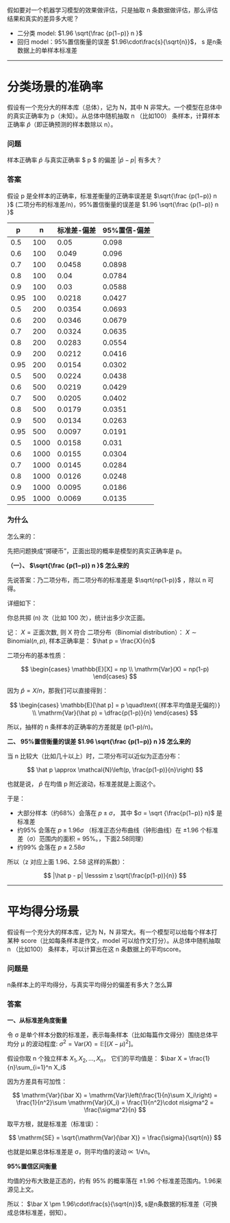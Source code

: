 假如要对一个机器学习模型的效果做评估，只是抽取 n 条数据做评估，那么评估结果和真实的差异多大呢？
- 二分类 model: $1.96 \sqrt{\frac {p(1−p)​​} n }$
- 回归 model：95%置信衡量的误差 $1.96\cdot\frac{s}{\sqrt{n}}$， s 是n条数据上的单样本标准差

----

# 分类场景的准确率

假设有一个充分大的样本库（总体），记为 N，其中 N 非常大。一个模型在总体中的真实正确率为 p（未知）。从总体中随机抽取 n （比如100） 条样本，计算样本正确率 $\hat{p}$（即正确预测的样本数除以 n）。

### 问题

样本正确率 $\hat{p}$ 与真实正确率 $ p $ 的偏差 $|\hat{p} - p|$ 有多大？

### 答案

假设 p 是全样本的正确率，标准差衡量的正确率误差是 $\sqrt{\frac {p(1−p)​​} n }$ (二项分布的标准差/n)，95%置信衡量的误差是 $1.96 \sqrt{\frac {p(1−p)​​} n }$

| p | n | 标准差-偏差 | 95%置信-偏差 |
| -- | -- | --- | --- |
| 0.5 | 100 | 0.05 | 0.098 |
| 0.6 | 100 | 0.049 | 0.096 |
| 0.7 | 100 | 0.0458 | 0.0898 |
| 0.8 | 100 | 0.04 | 0.0784 |
| 0.9 | 100 | 0.03 | 0.0588 |
| 0.95 | 100 | 0.0218 | 0.0427 |
| 0.5 | 200 | 0.0354 | 0.0693 |
| 0.6 | 200 | 0.0346 | 0.0679 |
| 0.7 | 200 | 0.0324 | 0.0635 |
| 0.8 | 200 | 0.0283 | 0.0554 |
| 0.9 | 200 | 0.0212 | 0.0416 |
| 0.95 | 200 | 0.0154 | 0.0302 |
| 0.5 | 500 | 0.0224 | 0.0438 |
| 0.6 | 500 | 0.0219 | 0.0429 |
| 0.7 | 500 | 0.0205 | 0.0402 |
| 0.8 | 500 | 0.0179 | 0.0351 |
| 0.9 | 500 | 0.0134 | 0.0263 |
| 0.95 | 500 | 0.0097 | 0.0191 |
| 0.5 | 1000 | 0.0158 | 0.031 |
| 0.6 | 1000 | 0.0155 | 0.0304 |
| 0.7 | 1000 | 0.0145 | 0.0284 |
| 0.8 | 1000 | 0.0126 | 0.0248 |
| 0.9 | 1000 | 0.0095 | 0.0186 |
| 0.95 | 1000 | 0.0069 | 0.0135 |

### 为什么

怎么来的：

先把问题换成“掷硬币”，正面出现的概率是模型的真实正确率是 p。

**（一）、 $\sqrt{\frac {p(1−p)​​} n }$ 怎么来的**

先说答案：乃二项分布，而二项分布的标准差是 $\sqrt{np(1-p)}$ ，除以 n 可得。

详细如下：

你总共掷 (n) 次（比如 100 次），统计出多少次正面。

记： $X = \text{正面次数}$, 则 X 符合 二项分布（Binomial distribution）： $X \sim \mathrm{Binomial}(n, p)$, 样本正确率是： $\hat p = \frac{X}{n}$

二项分布的基本性质：

$$
\begin{cases}
\mathbb{E}[X] = np \\
\mathrm{Var}(X) = np(1-p)
\end{cases}
$$

因为 $\hat p = X / n$，那我们可以直接得到：

$$
\begin{cases}
\mathbb{E}[\hat p] = p \quad\text{（样本平均值是无偏的）} \\
\mathrm{Var}(\hat p) = \dfrac{p(1-p)}{n}
\end{cases}
$$

所以，抽样的 n 条样本的正确率的方差就是 (p(1-p)/n)。

**二、 95%置信衡量的误差 $1.96 \sqrt{\frac {p(1−p)​​} n }$ 怎么来的**

当 n 比较大（比如几十以上）时，二项分布可以近似为正态分布：

$$
\hat p \approx \mathcal{N}\left(p, \frac{p(1-p)}{n}\right)
$$

也就是说， $\hat p$ 在均值 p 附近波动，标准差就是上面这个。

于是：

* 大部分样本（约68%）会落在 $p \pm σ$， 其中 $σ = \sqrt {\frac{p(1−p)} n}$​​ 是标准差
* 约95% 会落在 $p \pm 1.96 σ$ （标准正态分布曲线（钟形曲线）在 ±1.96 个标准差（σ）范围内的面积 = 95%。，下面2.58同理）
* 约99% 会落在 $p \pm 2.58 σ$

所以（z 对应上面 1.96、2.58 这样的系数）：

$$
|\hat p - p| \lesssim z \sqrt{\frac{p(1-p)}{n}}
$$

----

# 平均得分场景

假设有一个充分大的样本库，记为 N，N 非常大。有一个模型可以给每个样本打某种 score（比如每条样本是作文，model 可以给作文打分）。从总体中随机抽取 n （比如100） 条样本，可以计算出在这 n 条数据上的平均score。 

### 问题是

n条样本上的平均得分，与真实平均得分的偏差有多大？怎么算

### 答案

**一、从标准差角度衡量**

令 σ 是单个样本分数的标准差，表示每条样本（比如每篇作文得分）围绕总体平均分 μ 的波动程度: $\sigma^2 = \mathrm{Var}(X) = \mathbb{E}[(X - \mu)^2]$。

假设你取 n 个独立样本 $X_1, X_2, ..., X_n$，
它们的平均值是： $\bar X = \frac{1}{n}\sum_{i=1}^n X_i$

因为方差具有可加性：

$$
\mathrm{Var}(\bar X) = \mathrm{Var}\left(\frac{1}{n}\sum X_i\right)
= \frac{1}{n^2}\sum \mathrm{Var}(X_i)
= \frac{1}{n^2}\cdot n\sigma^2
= \frac{\sigma^2}{n}
$$

取平方根，就是标准差（标准误）：

$$
\mathrm{SE} = \sqrt{\mathrm{Var}(\bar X)} = \frac{\sigma}{\sqrt{n}}
$$

也就是如果总体标准差是 σ，则平均值的波动 ∝ 1/√n。

**95%置信区间衡量**

均值的分布大致是正态的，约有 95% 的概率落在 ±1.96 个标准差范围内。1.96来源见上文。

所以： $\bar X \pm 1.96\cdot\frac{s}{\sqrt{n}}$, s是n条数据的标准差（可换成总体标准差，弱知）。
